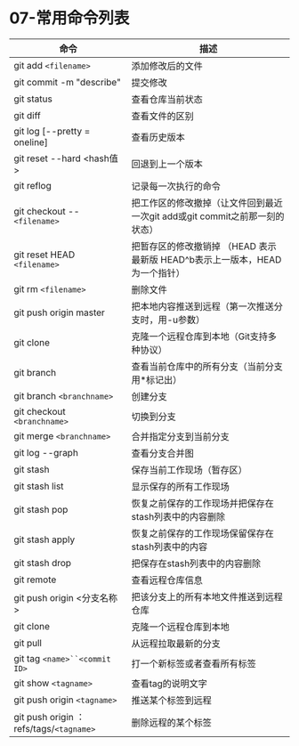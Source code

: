 # 07-常用命令列表

命令| 描述
---|---
git add `<filename>` |添加修改后的文件
git commit -m "describe" |提交修改
git status |查看仓库当前状态
git diff  |查看文件的区别
git log [--pretty = oneline] |查看历史版本
git reset --hard <hash值> |回退到上一个版本
git reflog |记录每一次执行的命令
git checkout -- `<filename>` |把工作区的修改撤掉（让文件回到最近一次git add或git commit之前那一刻的状态）
git reset HEAD `<filename>` |把暂存区的修改撤销掉 （HEAD 表示最新版 HEAD^b表示上一版本，HEAD为一个指针）
git rm `<filename>` |删除文件
git push origin master |把本地内容推送到远程（第一次推送分支时，用-u参数）
git clone |克隆一个远程仓库到本地（Git支持多种协议）
git branch | 查看当前仓库中的所有分支（当前分支用*标记出）
git branch `<branchname>` |创建分支
git checkout `<branchname>` |切换到分支
git merge `<branchname>` |合并指定分支到当前分支
git log --graph |查看分支合并图
git stash |保存当前工作现场（暂存区）
git stash list |显示保存的所有工作现场
git stash pop |恢复之前保存的工作现场并把保存在stash列表中的内容删除
git stash apply |恢复之前保存的工作现场保留保存在stash列表中的内容
git stash drop| 把保存在stash列表中的内容删除
git remote |查看远程仓库信息
git push origin <分支名称> |把该分支上的所有本地文件推送到远程仓库
git clone| 克隆一个远程仓库到本地
git pull |从远程拉取最新的分支
git tag `<name>``<commit ID>` |打一个新标签或者查看所有标签
git show `<tagname>` |查看tag的说明文字
git push origin `<tagname>` |推送某个标签到远程
git push origin ：refs/tags/`<tagname>` |删除远程的某个标签
